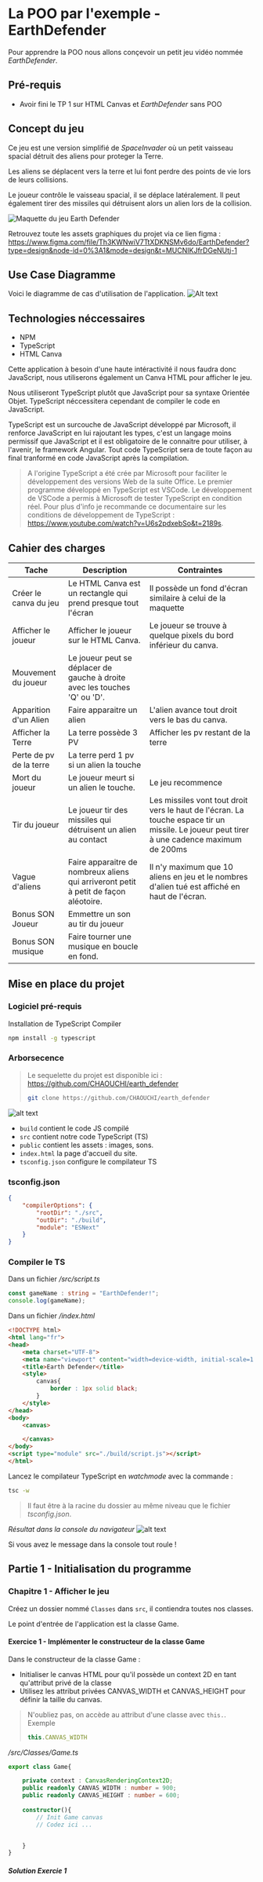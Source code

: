 # La POO par l'exemple - EarthDefender

Pour apprendre la POO nous allons conçevoir un petit jeu vidéo nommée *EarthDefender*.

## Pré-requis
- Avoir fini le TP 1 sur HTML Canvas et *EarthDefender* sans POO

## Concept du jeu
Ce jeu est une version simplifié de *SpaceInvader* où un petit vaisseau spacial détruit des aliens pour proteger la Terre.

Les aliens se déplacent vers la terre et lui font perdre des points de vie lors de leurs collisions. 

Le joueur contrôle le vaisseau spacial, il se déplace latéralement. Il peut également tirer des missiles qui détruisent alors un alien lors de la collision.

![Maquette du jeu Earth Defender](<EarthDefender maquette.png>)

Retrouvez toute les assets graphiques du projet via ce lien figma : https://www.figma.com/file/Th3KWNwiV7TtXDKNSMv6do/EarthDefender?type=design&node-id=0%3A1&mode=design&t=MUCNIKJfrDGeNUtj-1

## Use Case Diagramme
Voici le diagramme de cas d'utilisation de l'application.
![Alt text](EarthDefenderUseCase.png)


## Technologies néccessaires

- NPM
- TypeScript
- HTML Canva

Cette application à besoin d'une haute intéractivité il nous faudra donc JavaScript, nous utiliserons également un Canva HTML pour afficher le jeu.

Nous utiliseront TypeScript plutôt que JavaScript pour sa syntaxe Orientée Objet. TypeScript néccessitera cependant de compiler le code en JavaScript.

TypeScript est un surcouche de JavaScript développé par Microsoft, il renforce JavaScript en lui rajoutant les types, c'est un langage moins permissif que JavaScript et il est obligatoire de le connaitre pour utiliser, à l'avenir, le framework Angular. Tout code TypeScript sera de toute façon au final tranformé en code JavaScript après la compilation.

> A l'origine TypeScript a été crée par Microsoft pour faciliter le développement des versions Web de la suite Office. Le premier programme développé en TypeScript est VSCode. Le développement de VSCode a permis à Microsoft de tester TypeScript en condition réel. Pour plus d'info je recommande ce documentaire sur les conditions de développement de TypeScript : https://www.youtube.com/watch?v=U6s2pdxebSo&t=2189s.

## Cahier des charges
|Tache|Description|Contraintes|
|-|-|-|
| Créer le canva du jeu | Le HTML Canva est un rectangle qui prend presque tout l'écran | Il possède un fond d'écran similaire à celui de la maquette |
|Afficher le joueur| Afficher le joueur sur le HTML Canva. | Le joueur se trouve à quelque pixels du bord inférieur du canva.|
| Mouvement du joueur| Le joueur peut se déplacer de gauche à droite avec les touches 'Q' ou 'D'.|
| Apparition d'un Alien |Faire apparaitre un alien | L'alien avance tout droit vers le bas du canva.|
|Afficher la Terre | La terre possède 3 PV | Afficher les pv restant de la terre |
| Perte de pv de la terre | La terre perd 1 pv si un alien la touche |
| Mort du joueur | Le joueur meurt si un alien le touche. | Le jeu recommence |
| Tir du joueur| Le joueur tir des missiles qui détruisent un alien au contact | Les missiles vont tout droit vers le haut de l'écran. La touche espace tir un missile. Le joueur peut tirer à une cadence maximum de 200ms |
| Vague d'aliens | Faire apparaitre de nombreux aliens qui arriveront petit à petit de façon aléotoire. |  Il n'y maximum que 10 aliens en jeu et le nombres d'alien tué est affiché en haut de l'écran. |
| Bonus SON Joueur | Emmettre un son au tir du joueur |
| Bonus SON musique | Faire tourner une musique en boucle en fond. |

## Mise en place du projet

### Logiciel pré-requis
Installation de TypeScript Compiler
```bash
npm install -g typescript
```
### Arborsecence

> Le sequelette du projet est disponible ici : https://github.com/CHAOUCHI/earth_defender
>```bash
>git clone https://github.com/CHAOUCHI/earth_defender
>```

![alt text](image-1.png)
- `build` contient le code JS compilé
- `src` contient notre code TypeScript (TS)
- `public` contient les assets : images, sons.
- `index.html` la page d'accueil du site.
- `tsconfig.json` configure le compilateur TS

### tsconfig.json
```json
{
    "compilerOptions": {
        "rootDir": "./src",
        "outDir": "./build",
        "module": "ESNext"
    }
}
```
### Compiler le TS
Dans un fichier */src/script.ts*
```ts
const gameName : string = "EarthDefender!";
console.log(gameName);
```
Dans un fichier */index.html*
```html
<!DOCTYPE html>
<html lang="fr">
<head>
    <meta charset="UTF-8">
    <meta name="viewport" content="width=device-width, initial-scale=1.0">
    <title>Earth Defender</title>
    <style>
        canvas{
            border : 1px solid black;
        }
    </style>
</head>
<body>
    <canvas>

    </canvas>
</body>
<script type="module" src="./build/script.js"></script>
</html>
```

Lancez le compilateur TypeScript en *watchmode* avec la commande :
```bash
tsc -w
```
> Il faut être à la racine du dossier au même niveau que le fichier *tsconfig.json*.

*Résultat dans la console du navigateur*
![alt text](image-7.png)

Si vous avez le message dans la console tout roule !

## Partie 1 - Initialisation du programme

### Chapitre 1 - Afficher le jeu
Créez un dossier nommé `Classes` dans `src`, il contiendra toutes nos classes.

Le point d'entrée de l'application est la classe Game.

#### Exercice 1 - Implémenter le constructeur de la classe Game

Dans le constructeur de la classe Game :
- Initialiser le canvas HTML pour qu'il possède un context 2D en tant qu'attribut privé de la classe
- Utilisez les attribut privées CANVAS_WIDTH et CANVAS_HEIGHT pour définir la taille du canvas.

> N'oubliez pas, on accède au attribut d'une classe avec `this.`.
> Exemple
> ```ts
> this.CANVAS_WIDTH
>```

*/src/Classes/Game.ts*
```ts
export class Game{

    private context : CanvasRenderingContext2D;
    public readonly CANVAS_WIDTH : number = 900;
    public readonly CANVAS_HEIGHT : number = 600;
    
    constructor(){
        // Init Game canvas
        // Codez ici ...


    }
}
```

##### Solution Exercie 1
<pre>




</pre>

*/src/Classes/Game.ts*
```ts
export class Game{
    private context : CanvasRenderingContext2D;
    public readonly CANVAS_WIDTH : number = 900;
    public readonly CANVAS_HEIGHT : number = 600;
    
    constructor(){
        // Init Game canvas
        const canvas : HTMLCanvasElement = document.querySelector("canvas");
        canvas.height = this.CANVAS_HEIGHT;
        canvas.width = this.CANVAS_WIDTH;
        this.context = canvas.getContext("2d");
    }
}
```

J'importe ensuite la classe Game pour instancier une partie dans le fichier script.ts.

*src/script.ts*
```ts
import {Game} from "./Classes/Game.js";

const game = new Game();
```
> Pour éviter les soucis de type de fichier lors de l'import des scripts par le navigateur, précisez bien `Game.js` et non `Game.ts` dans l'import.
> Ce sera le nom final du script après compilation et c'est de ce nom dont le navigateur aura besoin.

La méthode `Game.start()` lancera le jeu c'est donc dans cette méthode que nous allons, pour l'instant, colorier le fond du jeu.

J'ajoute la méthode `Game.start()`.

#### Exercice 2 - Colorier le fond du canvas
Coloriez le fond du canvas dans la méthode `Game.start()`.

Utilisez le code hexa : `#141414` comme couleur.

*src/Classes/Game.ts*
```ts
export class Game{
    // Public attributs
    
    // Private attributs
    private context : CanvasRenderingContext2D;
    public readonly CANVAS_WIDTH : number = 900;
    public readonly CANVAS_HEIGHT : number = 600;
    
    constructor(){
        // Init Game canvas
        const canvas : HTMLCanvasElement = document.querySelector("canvas");
        canvas.height = this.CANVAS_HEIGHT;
        canvas.width = this.CANVAS_WIDTH;
        this.context = canvas.getContext("2d");
    }

    // Public methods

    public start() : void{
        //Codez ici ...

    }
}
```
##### Solution Exercice 2
<pre>



</pre>
*src/Classes/Game.ts*
```ts
export class Game{
    // Public attributs
    
    // Private attributs
    private context : CanvasRenderingContext2D;
    public readonly CANVAS_WIDTH : number = 900;
    public readonly CANVAS_HEIGHT : number = 600;
    
    constructor(){
        // Init Game canvas
        const canvas : HTMLCanvasElement = document.querySelector("canvas");
        canvas.height = this.CANVAS_HEIGHT;
        canvas.width = this.CANVAS_WIDTH;
        this.context = canvas.getContext("2d");
    }

    // Public methods

    public start() : void{
        // Clear context
        this.context.clearRect(0,0,this.CANVAS_WIDTH,this.CANVAS_HEIGHT);
        this.context.fillStyle = "#141414";
        this.context.fillRect(0,0,this.CANVAS_WIDTH,this.CANVAS_HEIGHT);
    }
}
```

Et je l'appel dans `script.ts` pour lancer le jeu.

*src/script.ts*
```ts
import {Game} from "./Classes/Game.js";

const game = new Game();
game.start();
```

*Résultat :  un canvas noir*
![alt text](image-8.png)

### Chapitre 2 - Créer et afficher un GameObject
Nous allons maintenant afficher notre premier GameObject à l'écran.

Nous allons avoir besoin d'image pour nos `GameObjects`.
Vous pouvez donc copier les assets graphiques qui se trouve dans le lien figma dans un dossier `/public/assets/images`.
Voici une image par défaut pour les GameObject

*DefaultGameObject.png*
![alt text](DefaultGameObject.png)

> Si vous utilisez le sequelette de l'appli vous avez d'office tout les assets inclus.

Importez l'image dans le fichier index.html

*index.html*
```html
<!DOCTYPE html>
<html lang="fr">
<head>
    <meta charset="UTF-8">
    <meta name="viewport" content="width=device-width, initial-scale=1.0">
    <title>Earth Defender</title>
    <style>
        canvas{
            border : 1px solid black;
        }
    </style>
</head>
<body>
    <img src="./public/images/DefaultGameObject.png" id="asset_default" hidden>
    <canvas>

    </canvas>
</body>
<script type="module" src="./build/script.js"></script>
</html>
```

#### Attendre le chargement des images

Le jeu doit se lancer une fois toutes les images chargées.
Il faut donc attendre le chargement de la page avec la fonction `window.onload` avant de démarrer le jeu.

*/src/script.ts*
```ts
import {Game} from "./Classes/Game.js";

window.onload = ()=>{
    const game = new Game();
    game.start();
}
```

#### Créer un GameObject

En POO tout doit être une classe. Chaque classe à sa propre résponsiabilité. Game s'occupe de l'affichage correcte du Jeu et de ses éléments. La classe GameObject quant a elle s'occupe d'un GameObject : sa position, son image, sa vie.

Dans un dossier */src/Classes/GameObjects* créez un fichier nommé *GameObject.ts*

*src/Classes/GameObjects/GameObject.ts*
```ts
export class GameObject{

    constructor(){
    }
}
```

#### La position d'un GameObject
La position d'un GameObject est défini par deux number x et y.
Créez donc un interface Position qui possède deux attributs x et y;

*/src/Classes/Position.ts*
```ts
export interface Position{
    x : number;
    y : number;
}
```

Ajoutez ensuite une position à notre GameObject.

*/src/Classes/GameObjects/GameObject.ts*
```ts
import { Position } from "../Position.js";

export class GameObject{
    
    private position : Position;
    
    constructor(){
        this.position = {
            x : 0,
            y : 0
        };
    }
}
```

En POO la chose la plus important est l'encapsulation. Les attributs d'une classe sont privés et pourront éventuellement être modifiés via des méthodes publiques *getter* et *setter*.

#### L'image d'un GameObject

> Assurez vous qu'une balise image avec pour id *asset_default* existe dans le index.html

Notre jeu contiendra de nombreux assets graphique. En POO chaque classe a sa propre responsabilité; il faut donc créer une classe `Assets` qui gère les assets graphiques.

*/src/Classes/Assets.ts*
```ts
export class Assets{
    public static getDefaultImage(){
        const image : HTMLImageElement = document.querySelector("img#asset_default");
        if(image == null){
            throw Error("No assets found");
        }
        return image;
    }
}
```
> Notez que nous provoquons une erreur si l'image n'est pas trouvée. La bonne pratique veux que l'on privilégie `throw` en cas d'erreur plutôt qu'une valeur de retour comme `null` ou `false`.

> Assets n'est qu'une facade pour récupérer des données à l'inverse de GameObject qui représente un élément du jeu. Je ne vais donc jamais directement instancier la classe Assets, ses méthodes sont donc *static*.
> Une méthode static est accéssible directement en tant qu'attribut de la classe. Pas besoin donc de l'instancier avec `new`.

Une fois la fonction *getter* ajoutée je peux m'en servir dans le constructeur de `GameObject`.

```ts
import { Assets } from "../Assets.js";
import { Position } from "../Position.js";

export class GameObject{
    
    private position : Position;
    private image : HTMLImageElement;
    
    constructor(){
        this.position = {
            x : 0,
            y : 0
        };
        this.image = Assets.getDefaultImage();
    }
}
```
#### Affichage du GameObject
Pour afficher le `GameObject` je veux ajouter une méthode `draw` à la classe `Game` qui utilise la méthode `context.drawImage()`.

J'ai besoin d'une image et de la position du GameObject pour dessiner un GameObject dans le canvas. Seulement ces données sont privées. Je vais donc créer des *getter* dans la classe GameObject.

```ts
import { Assets } from "../Assets.js";
import { Position } from "../Position.js";

export class GameObject{
    
    private position : Position;
    private image : HTMLImageElement;
    
    constructor(){
        this.position = {
            x : 0,
            y : 0
        };
        this.image = Assets.getDefaultImage();
    }

    // Getter d'image et de position
    public getImage() : HTMLImageElement{
        return this.image;
    }
    public getPosition() : Position{
        return this.position;
    }
}
```

J'ajoute ensuite la méthode `Game.draw` pour dessiner un GameObject.

Elle prend  en paramètre un GameObject et le dessine avec la méthode `context.drawImage()` :

##### Exercice 3 - Dessiner un GameObject
Completez la méthode Game.draw() en utilisant `this.context.drawImage()` pour dessiner le `GameObject` passé en paramètre de la méthode.

```ts
import { GameObject } from "./GameObjects/GameObject.js";

export class Game{
    // Public attributs
    
    // Private attributs
    private context : CanvasRenderingContext2D;
    public readonly CANVAS_WIDTH : number = 900;
    public readonly CANVAS_HEIGHT : number = 600;
    
    constructor(){
        // Init Game canvas
        const canvas : HTMLCanvasElement = document.querySelector("canvas");
        canvas.height = this.CANVAS_HEIGHT;
        canvas.width = this.CANVAS_WIDTH;
        this.context = canvas.getContext("2d");
    }

    // Public methods

    public start() : void{
        // Clear context
        this.context.clearRect(0,0,this.CANVAS_WIDTH,this.CANVAS_HEIGHT);
        this.context.fillStyle = "#141414";
        this.context.fillRect(0,0,this.CANVAS_WIDTH,this.CANVAS_HEIGHT);
    }

    //  La fonction draw qui affiche un gameObject
    private draw(gameObject : GameObject){
        // Codez ici
        // ...
    }
}
```
##### Solution Exercice 3
```ts
import { GameObject } from "./GameObjects/GameObject.js";

export class Game{
    // Public attributs
    
    // Private attributs
    private context : CanvasRenderingContext2D;
    public readonly CANVAS_WIDTH : number = 900;
    public readonly CANVAS_HEIGHT : number = 600;
    
    constructor(){
        // Init Game canvas
        const canvas : HTMLCanvasElement = document.querySelector("canvas");
        canvas.height = this.CANVAS_HEIGHT;
        canvas.width = this.CANVAS_WIDTH;
        this.context = canvas.getContext("2d");
    }

    // Public methods

    public start() : void{
        // Clear context
        this.context.clearRect(0,0,this.CANVAS_WIDTH,this.CANVAS_HEIGHT);
        this.context.fillStyle = "#141414";
        this.context.fillRect(0,0,this.CANVAS_WIDTH,this.CANVAS_HEIGHT);
    }

    //  La fonction draw qui affiche un gameObject
    private draw(gameObject : GameObject){
        this.context.drawImage(
            gameObject.getImage(),
            gameObject.getPosition().x,
            gameObject.getPosition().y,
            gameObject.getImage().width,
            gameObject.getImage().height
        );
    }
}
```

Il ne me reste plus qu'à utiliser cette méthode dans la méthode `Game.start()`.

```ts
public start() : void{
        // Clear context
        this.context.clearRect(0,0,this.CANVAS_WIDTH,this.CANVAS_HEIGHT);
        this.context.fillStyle = "#141414";
        this.context.fillRect(0,0,this.CANVAS_WIDTH,this.CANVAS_HEIGHT);

        // J'instancie un GameObject
        const gameObject = new GameObject();
        // Je le déssine
        this.draw(gameObject);
}
```

*Résultat un beau game object*
![alt text](image-9.png)

## Partie 2 - La boucle d'événement
La boucle d'événement est une fonction qui est appelée en boucle à un certain interval de temps.

Elle contiendra toute les actions qui doivent perdurer tout au long du jeu comme les déplacements, les inputs et les collisions.

Chaque tour de la boucle est une `frame` de jeu.

### Chapitre 3 - La boucle d'événement
Pour l'instant nous allons simplement afficher un `console.log()` en boucle toute les 10ms (soit 100fps).

Ajoutez la méthode privée `loop()` dans la classe Game.
```ts
private loop(){
    setInterval(()=>{
        console.log("Frame!");
    },10);
    // 1frame/10ms ---> 100frames/1000ms ---> 100frames/1s
}
```
Puis appelez la dans `Game.start()` :
```ts
import { GameObject } from "./GameObjects/GameObject.js";

export class Game{
    // Public attributs
    
    // Private attributs
    private context : CanvasRenderingContext2D;
    public readonly CANVAS_WIDTH : number = 900;
    public readonly CANVAS_HEIGHT : number = 600;
    
    constructor(){
        // Init Game canvas
        const canvas : HTMLCanvasElement = document.querySelector("canvas");
        canvas.height = this.CANVAS_HEIGHT;
        canvas.width = this.CANVAS_WIDTH;
        this.context = canvas.getContext("2d");
    }

    // Public methods
    public start() : void{
        // Clear context
        this.context.clearRect(0,0,this.CANVAS_WIDTH,this.CANVAS_HEIGHT);
        this.context.fillStyle = "#141414";
        this.context.fillRect(0,0,this.CANVAS_WIDTH,this.CANVAS_HEIGHT);

        const gameObject = new GameObject();
        this.draw(gameObject);
        
        
        // Start the game loop
        this.loop();
    
    
    }
    
    private draw(gameObject : GameObject){
        this.context.drawImage(
            gameObject.getImage(),
            gameObject.getPosition().x,
            gameObject.getPosition().y,
            gameObject.getImage().width,
            gameObject.getImage().height
        );
    }

    private loop(){
        setInterval(()=>{
            console.log("Frame!");
        },10); 
        // 1frame/10ms ---> 100frames/1000ms ---> 100frames/1s
    }
}
```

### Chapitre 4 - Afficher le joueur
Le joueur est un `GameObject`. Seulement à l'avenir nous aurons de nombreux autres `GameObject` comme des Aliens, des Laser, etc.

Il nous faut donc créer un classe `Player` qui est une spécialisation de la classe `GameObject`. Elle possèdera toutes les capacitées spécifique au `Player` sans pour autant définir celles des autres `GameObjects`.

#### L'asset image du Player
Ajoutez l'asset dans le `index.html` et ajoutez un *getter* dans la classe `Assets`.
```html
<!DOCTYPE html>
<html lang="fr">
<head>
    <meta charset="UTF-8">
    <meta name="viewport" content="width=device-width, initial-scale=1.0">
    <title>Earth Defender</title>
    <style>
        canvas{
            border : 1px solid black;
        }
    </style>
</head>
<body>
    <img src="./public/images/DefaultGameObject.png" id="asset_default" hidden>
    <img src="./public/images/Player.png" id="asset_player" hidden>
    <canvas>

    </canvas>
</body>
<script type="module" src="./build/script.js"></script>
</html>
```

##### Exercice 4 - la méthode getPlayerImage()
Ajoutez une autre méthode static à la classe `Assets` qui renvoie l'image `Player.png`.

*/src/Classes/Assets.ts*
```ts
export class Assets{
    public static getDefaultImage() : HTMLImageElement{
        const image : HTMLImageElement = document.querySelector("img#asset_default");
        if(image == null){
            throw Error("No assets found");
        }
        return image;
    }
    // Ajout du getter d'asset player
    public static getPlayerImage() : HTMLImageElement{
        // Codez ici ...



    }
}
```

##### Solution Exercice 4
<pre>





</pre>

*/src/Classes/Assets.ts*
```ts
export class Assets{
    public static getDefaultImage() : HTMLImageElement{
        const image : HTMLImageElement = document.querySelector("img#asset_default");
        if(image == null){
            throw Error("No assets found");
        }
        return image;
    }
    // Ajout du getter d'asset player
    public static getPlayerImage() : HTMLImageElement{
        const image : HTMLImageElement = document.querySelector("img#asset_player");
        if(image == null){
            throw Error("No assets found");
        }
        return image;
    }
}
```

#### Fournir le jeu au GameObject
Les `GameObjects` auront parfois besoin d'infos venant du jeu comme la taille du canvas par exemple.

Il faut donc modifier le constructeur de `GameObject` pour qu'il prennent en paramètre l'instance de `Game`.

*/src/Classes/GamesObjets/GameObject.ts*
```ts
private game : Game;
constructor(game : Game){
    this.position = {
        x : 0,
        y : 0
    };
    this.image = Assets.getDefaultImage();
    this.game = game;
}
```

Et je lui rajoute un *getter* public pour que les `GameObjects` puissent accéder au `Game`.

```ts
public getGame() : Game{
    return this.game;
}
```

Je rajoute également les *setters* de position et d'image pour que la classe fille `Player` définisse sa propre image et sa propre position.

> En effet un attribut privé est privé même de ses enfants.

Classe complète :
```ts
import { Assets } from "../Assets.js";
import { Game } from "../Game.js";
import { Position } from "../Position.js";

export class GameObject{
    
    private position : Position;
    private image : HTMLImageElement;
    private game : Game;
    constructor(game : Game){
        this.position = {
            x : 0,
            y : 0
        };
        this.image = Assets.getDefaultImage();
        this.game = game;
    }

    public getImage() : HTMLImageElement{
        return this.image;
    }
    public getPosition() : Position{
        return this.position;
    }
    public getGame() : Game{
        return this.game;
    }
    public setImage(image : HTMLImageElement){
        this.image = image;
    }
    public setPosition(position : Position){
        this.position = position;
    }
}
```

#### La classe Player hérite de GameObject
Pour créer la classe `Player` à partir de la classe `GameObject` nous allons la faire hériter de `GameObject` avec le mot clé `extends`;
```ts
import { GameObject } from "./GameObject.js";

export class Player extends GameObject{
}
```

Nous voulons que le `Player` puissent gérer indépendement son initialisation (image, position).

Pour ceci la classe `GameObject` va lui fournir une méthode auquel lui seul aura accès. Une méthode `protected`.

> Les méthodes `protected` sont des méthodes accéssibles uniquement de la classe mère et de ses enfants.

Dans la classe `GameObject` ajoutez une méthode `protected start()` :

*/src/Classes/GameObjects/GameObject.ts*
```ts
protected start(){ }
```
J'appel ensuite cette méthode dans le constructeur.
```ts
constructor(game : Game){
    this.position = {
        x : 0,
        y : 0
    };
    this.image = Assets.getDefaultImage();
    this.game = game;
    // J'appel start
    this.start();
}
```
Je laisse la méthode `start` vide car se sera à une classe fille comme `Player`, `Alien` ou `Laser` de la remplir avec n'importe quelle actions qu'elles voudra effectuer.

Dans le cas de Player, il veut définir sa propre image et sa position en bas au centre de l'écran.

Je remplis (j'implémente) donc la méthode `start` dans la Player.

##### Exercice 5 - Positioner le joueur
Grâce à la méthode GameObject.setPosition() et au constante CANVAS.WIDTH et CANVAS_HEIGHT positionez le joueur au centre bas du canvas à 10px du bord.

```ts
import { Assets } from "../Assets.js";
import { GameObject } from "./GameObject.js";

export class Player extends GameObject{
    protected start(): void {
        this.setImage(Assets.getPlayerImage());
        // Codez ici ....



    }
}
```

##### Solution Exercice 5
<pre>








</pre>

```ts
import { Assets } from "../Assets.js";
import { GameObject } from "./GameObject.js";

export class Player extends GameObject{
    protected start(): void {
        this.setImage(Assets.getPlayerImage());
        this.setPosition({
            x : this.getGame().CANVAS_WIDTH/2,
            y : this.getGame().CANVAS_HEIGHT - this.getImage().height - 10
        });
    }
}
```

#### Dessiner le joueur 
De la même façon que j'ai dessiné un `GameObject` par défaut tout à l'heure je créer un `Player` dans la méthode `Game.start()`.

#### Exercice 6 - Dessiner le joueur
Complétez le code ci-dessous pour déssiner le joueur.

Le `player` est un attribut privée de la classe `Game`.

```ts
private player : Player;
public start() : void{
        this.context.clearRect(0,0,this.CANVAS_WIDTH,this.CANVAS_HEIGHT);
        this.context.fillStyle = "#141414";
        this.context.fillRect(0,0,this.CANVAS_WIDTH,this.CANVAS_HEIGHT);

        // J'instancie le Player avec new
        // codez ici..

        // Je le dessine avec this.draw
        // codez ici..

    }
```
#### Solution Exercice 6
<pre>









</pre>
```ts
private player : Player;
public start() : void{
        this.context.clearRect(0,0,this.CANVAS_WIDTH,this.CANVAS_HEIGHT);
        this.context.fillStyle = "#141414";
        this.context.fillRect(0,0,this.CANVAS_WIDTH,this.CANVAS_HEIGHT);

        // J'instancie le GameObject
        this.player = new Player(this);
        // Je le dessine
        this.draw(player);

    }
```

### Chapitre 5 - Déplacer le joueur
Pour déplacer le joueur je dois :
- Modifier la position du joueur à chaque *frame* dans la boucle d'événement.
- Redessiner le joueur à chaque *frame* de la boucle d'évenement

#### Effectuer une action à chaque frame
Nous voulons donner au `Player` la liberté de mettre à jour sa position à chaque *frame* du jeu.

Pour ceci nous allons, comme pour `GameObject.start()`, créer une méthode `protected` nommée `GameObject.update()` qui sera appelée à chaque frame dans le `setInterval()`.

*Dans GameObject.ts*
```ts
protected update(){}
```

Il faut appeler cette méthode dans le `setInterval` de la méthode `Game.loop()`. 
La méthode `GameObject.update()` étant `protected` il nous faut ajouter un méthode publique pour y accéder depuis `Game`.
```ts
protected update(){}
public callUpdate(){
    this.update();
}
```

Nous pouvons ensuite appeler la méthode `callUpdate` à chaque frame.

```ts
    private loop(){
        setInterval(()=>{
            console.log("Frame!");
            
            this.player.callUpdate();

        },10); // 1frame/10ms ---> 100frames/1000ms ---> 100frames/1s
    }
```

La méthode `GameObject.update` permet maintenant à n'importe quel `GameObject` d'effectuer des actions à chaque frame.

C'est une partie centrale de notre jeu.

#### Exercice 7 - Déplacer le joueur

Déplaçez le joueur de *10px* par *frame* dans la méthode `GameObject.update()`.

```ts
import { Assets } from "../Assets.js";
import { GameObject } from "./GameObject.js";

export class Player extends GameObject{
    private speed : number = 10;

    protected start(): void {
        this.setImage(Assets.getPlayerImage());
        this.setPosition({
            x : this.getGame().CANVAS_WIDTH/2,
            y : this.getGame().CANVAS_HEIGHT - this.getImage().height - 10
        });
    }
    protected update(): void {
        // Codez ici ...



    }
}
```

#### Solution Exercice 7
<pre>











</pre>
```ts
import { Assets } from "../Assets.js";
import { GameObject } from "./GameObject.js";

export class Player extends GameObject{
    private speed : number = 10;

    protected start(): void {
        this.setImage(Assets.getPlayerImage());
        this.setPosition({
            x : this.getGame().CANVAS_WIDTH/2,
            y : this.getGame().CANVAS_HEIGHT - this.getImage().height - 10
        });
    }
    protected update(): void {
        this.setPosition({
            x : this.getPosition().x += this.speed,
            y : this.getPosition().y
        })
    }
}
```

La position du joueur est maintenant mise à jour à chaque *frame*.

*Mais le joueur n'est pas redessiné à chaque frame*.

Il faut donc le faire :

*/src/Classes/Games.ts*
```ts
private loop(){
    setInterval(()=>{
        console.log("Frame!");
        // J'efface la frame précedente.
        this.context.clearRect(0,0,this.CANVAS_WIDTH,this.CANVAS_HEIGHT);
        this.context.fillStyle = "#141414";
        this.context.fillRect(0,0,this.CANVAS_WIDTH,this.CANVAS_HEIGHT);
        
        //  Je redessine le joueur à chaque frame
        this.draw(this.player);

        // Je met à jour le joueur
        this.player.callUpdate();

    },10); // 1frame/10ms ---> 100frames/1000ms ---> 100frames/1s
}
```
Le joueur devrait à présent se déplacer tout seul vers la droite de l'écran.

### Chapitre 6 - Lire les inputs du clavier
#### Exercice 8 - Lire les inputs du clavier
Au même titre que la classe `Assets` s'occupe des images la classe `Input` s'occupe des entrées du clavier.

Dans la méthode `Input.listen()` réagisez au événements `keydown` et `keyup` pour définir la valeur de axisX.

- Si le joueur n'appuie sur aucune touche **axisX est égal à 0**
- Si le joueur appuie sur `d` ou `D` **axisX est égal à 1**
- Si le joueur appuie sur `q` ou `Q` **axisX est égal à -1**

*/src/Classes/Input.ts*
```ts
export class Input{
    private static axisX : Direction = 0;
    public static getAxisX(){
        return this.axisX;
    }
    public static listen(){
        // Codez ici ...


















    }
}

type Direction = 0 | 1 | -1;
```

#### Solution Exercice 8
<pre>












</pre>

*/src/Classes/Input.ts*
```ts
export class Input{
    private static axisX : Direction = 0;
    public static getAxisX(){
        return this.axisX;
    }
    public static listen(){
        // Key Down
        document.addEventListener("keydown",(event)=>{
            switch (event.key) {
                // Go right
                case "d":
                case "D":
                    Input.axisX = 1;
                    break;
                // Go left
                case "q":
                case "Q":
                    Input.axisX = -1;
                    break;
                default:
                    break;
            }
        });

        // Key Realeased
        document.addEventListener("keyup",(event)=>{
            switch (event.key) {
                // Player Stops
                case "d":
                case "D":
                case "q":
                case "Q":
                    Input.axisX = 0;
                break;
                default:
                    break;
            }
        });
    }
}

type Direction = 0 | 1 | -1;
```

Il faut maintenant écouter les *inputs*.

J'appel la méthode `Input.listen()` dans la méthode `Game.start()` pour écouter les input clavier du joueur.
```ts
 // Public methods
    public start() : void{
        // Clear context
        this.context.clearRect(0,0,this.CANVAS_WIDTH,this.CANVAS_HEIGHT);
        this.context.fillStyle = "#141414";
        this.context.fillRect(0,0,this.CANVAS_WIDTH,this.CANVAS_HEIGHT);

        this.player = new Player(this);
        this.draw(this.player);

        // Listen to input
        Input.listen();
        // Start game loop
        this.loop();
    }
```

#### Exercice 9 - Utilisez l'axisX pour déplacer le Player

La méthode `Input.getAxisX()` permet de savoir si le joueur va à gauche ou à droite via une `Direction` (0, 1 ou -1).

- 0 signifie immobile
- -1, la gauche
- 1, la droite

Je peux multiplier cette direction par la vitesse de déplacement du joueur pour le faire bouger à droite ou à gauche.
> Un canvas HTML possède deux axes X et Y avec pour origine 0,0 en haut à gauche.


***Déplacez le joueur en fonction des *inputs* du clavier grâce à la méthode `Input.getAxis()`.***

*/src/Classes/GameObjects/Player.ts*
```ts
import { Assets } from "../Assets.js";
import { Input } from "../Input.js";
import { GameObject } from "./GameObject.js";

export class Player extends GameObject{
    private speed : number = 10;

    protected start(): void {
        this.setImage(Assets.getPlayerImage());
        this.setPosition({
            x : this.getGame().CANVAS_WIDTH/2,
            y : this.getGame().CANVAS_HEIGHT - this.getImage().height - 10
        });
    }
    protected update(): void {
        // Codez ici ...



    }
}
```

#### Solution Exercice 9
<pre>












</pre>

*/src/Classes/GameObjects/Player.ts*
```ts
import { Assets } from "../Assets.js";
import { Input } from "../Input.js";
import { GameObject } from "./GameObject.js";

export class Player extends GameObject{
    private speed : number = 10;

    protected start(): void {
        this.setImage(Assets.getPlayerImage());
        this.setPosition({
            x : this.getGame().CANVAS_WIDTH/2,
            y : this.getGame().CANVAS_HEIGHT - this.getImage().height - 10
        });
    }
    protected update(): void {
        this.setPosition({
            x : this.getPosition().x += this.speed*Input.getAxisX(),
            y : this.getPosition().y
        })
    }
}
```

Le joueur devrait maintenant être capable de bouger de gauche à droite en fonction des *inputs* du clavier.

## Partie 3 - Une infinité de GameObjects !
Nous avons presque fini de mettre en place les bases de notre jeu.

### Chapitre 7 - Ajouter les aliens
Nous avons une joueur qui se déplace, il nous manque maintenant une horde d'Alien qui fonce sur lui.

Pour faire apparaitre ces aliens il va falloir :
- Coder un alien via la classe `Alien`. Elle hérite de `GameObject`.
- Faire apparaitre un `Alien` qui fonce vers le bas du canvas.
- Définir le nombre d'alien via un attribut privée de la classe `Game`.
- Créer un tableau de `GameObject` et ajouter le joueur et les aliens dedans
- Parcourir le tableau de `GameObject` à chaque frame : mettre à jour et redessiner tout les `GameObject` (player et aliens compris) : utilisez `Game.draw() et GameObject.callupdate()`

#### Coder un Alien
Pour commencez il faut coder un Alien qui descend vers le bas du canvas à chaque frame.

> N'oubliez pas d'ajouter l'asset `Alien.png` dans `index.html` et donc un nouveau getter dans la classe `Assets`.

##### Exercice 10 - Position aléatoire et mouvement de l'Alien

```ts
import { Assets } from "../Assets.js"
import { GameObject } from "./GameObject.js"

export class Alien extends GameObject{
    private speed : number = 1;

    protected start(): void {
        // Définissez l'image de l'alien
        // Codez ici ...


        // Faite le apparaitre à une position aléatoire dans le canvas
        // Codez ici ...


    }

    protected update(): void {
        // Faite avancer l'alien vers le bas du Canvas
        // Codez ici ...   
        
        
    }
}
```

##### Solution Exercice 10
<pre>












</pre>

```ts
import { Assets } from "../Assets.js"
import { GameObject } from "./GameObject.js"

export class Alien extends GameObject{
    private speed : number = 1;

    protected start(): void {
        // Définissez l'image de l'alien
        this.setImage(Assets.getAlienImage());
        // Faite le apparaitre à une position aléatoire dans le canvas
        this.setPosition({
            x : Math.random() * this.getGame().CANVAS_WIDTH,
            y : Math.random() * this.getGame().CANVAS_HEIGHT /4 - 50,
        });
    }

    protected update(): void {
        // Faite avancer l'alien vers le bas du Canvas
        this.setPosition({
            x : this.getPosition().x,
            y : this.getPosition().y +=this.speed
        })
    }
}
```

#### Faire apparaitre un alien dans le jeu
Pour faire appariatre un `GameObject` dans le jeu il faut
- L'instancier dans `Game.start()` en créant un nouvelle attribut privé.
- Le dessiner dans `Game.loop()` avec `Game.draw()` pour qu'il reste affiché à l'écran.
- Le mettre à jour dans `Game.loop()` avec `GameObject.callUpdate()` pour le faire se déplacer.

Ajoutez un attirbut privé dans la classe Game pour l'alien.
```ts
private alien : Alien;
```
Instanciez et dessinez l'Alien dans `Game.start()`
```ts
    // Public methods
    public start() : void{
        // Clear context
        this.context.clearRect(0,0,this.CANVAS_WIDTH,this.CANVAS_HEIGHT);
        this.context.fillStyle = "#141414";
        this.context.fillRect(0,0,this.CANVAS_WIDTH,this.CANVAS_HEIGHT);

        this.player = new Player(this);
        this.draw(this.player);

        // Instanciation de l'alien
        this.alien = new Alien(this);
        this.draw(this.alien);

        // Listen to input
        Input.listen();
        // Start game loop
        this.loop();
    }
```

Mettez à jour l'alien en appelant sa méthode `callUpdate()` dans `Game.loop()` et redessinez le avec la méthode `Game.draw()`.

```ts
    private loop(){
        setInterval(()=>{
            console.log("Frame!");
            // Clear context
            this.context.clearRect(0,0,this.CANVAS_WIDTH,this.CANVAS_HEIGHT);
            this.context.fillStyle = "#141414";
            this.context.fillRect(0,0,this.CANVAS_WIDTH,this.CANVAS_HEIGHT);

            this.player.callUpdate();
            this.draw(this.player);
            
            this.alien.callUpdate();
            this.draw(this.alien);

        },10); 
    }
```

La classe `Game` finale :
```ts
import { Alien } from "./GameObjects/Alien.js";
import { GameObject } from "./GameObjects/GameObject.js";
import { Player } from "./GameObjects/Player.js";
import { Input } from "./Input.js";

export class Game{
    // Public attributs
    public readonly CANVAS_WIDTH : number = 900;
    public readonly CANVAS_HEIGHT : number = 600;
    
    // Private attributs
    private context : CanvasRenderingContext2D;
    private player : Player;
    private alien : Alien;
    
    constructor(){
        // Init Game canvas
        const canvas : HTMLCanvasElement = document.querySelector("canvas");
        canvas.height = this.CANVAS_HEIGHT;
        canvas.width = this.CANVAS_WIDTH;
        this.context = canvas.getContext("2d");
    }

    public start() : void{
        // Clear context
        this.context.clearRect(0,0,this.CANVAS_WIDTH,this.CANVAS_HEIGHT);
        this.context.fillStyle = "#141414";
        this.context.fillRect(0,0,this.CANVAS_WIDTH,this.CANVAS_HEIGHT);

        this.player = new Player(this);
        this.draw(this.player);

        this.alien = new Alien(this);
        this.draw(this.alien);

        // Listen to input
        Input.listen();
        // Start game loop
        this.loop();
    }
    
    private draw(gameObject : GameObject){
        this.context.drawImage(
            gameObject.getImage(),
            gameObject.getPosition().x,
            gameObject.getPosition().y,
            gameObject.getImage().width,
            gameObject.getImage().height
        );
    }

    private loop(){
        setInterval(()=>{
            console.log("Frame!");
            // Clear context
            this.context.clearRect(0,0,this.CANVAS_WIDTH,this.CANVAS_HEIGHT);
            this.context.fillStyle = "#141414";
            this.context.fillRect(0,0,this.CANVAS_WIDTH,this.CANVAS_HEIGHT);

            this.player.callUpdate();
            this.draw(this.player);
            
            this.alien.callUpdate();
            this.draw(this.alien);

        },10); 
    }
}
```

#### Faire apparaitre plusieurs Aliens
Nous commençons à être à l'aise avec la création de `GameObject`.

Il est temps d'en faire apparaitre plusieurs.

Au lieu de créer un attribut privé pour chaque `GameObject` nous allons créer un tableau de `GameObject` dans la classe `Game`.

```ts
export class Game{
    // Public attributs
    
    // Private attributs
    private context : CanvasRenderingContext2D;
    public readonly CANVAS_WIDTH : number = 900;
    public readonly CANVAS_HEIGHT : number = 600;

    private player : Player;
    // Ajoutez un tableau vide de GameObject
    private gameObjects : GameObject[] = [];

    // ...
}
```

Pour rajouter un `GameObject` dans le tableau des `GameObjects` il suffit de faire un `gameObjects.push()`.

Nous allons créer une méthode pour ça. La méthode `Game.instanciate()`

Dans la classe `Game` ajoutez :
```ts
public instanciate(gameObject : GameObject) : void{
    this.gameObjects.push(gameObject);
}
```

Pour redessiner tout les `GameObjects` à chaque *frame* il faut parcourir le tableau dans la boucle d'événement.

Il faut également appeler la méthode `GameObject.callUpdate()` pour mettre à jour les `GameObjects`.


##### Exercice 11 - Parcourir les `GameObjects`
```ts
private loop(){
        setInterval(()=>{
            console.log("Frame!");
            // Clear context
            this.context.clearRect(0,0,this.CANVAS_WIDTH,this.CANVAS_HEIGHT);
            this.context.fillStyle = "#141414";
            this.context.fillRect(0,0,this.CANVAS_WIDTH,this.CANVAS_HEIGHT);
            
            // Pour chaque gameObjects
            // Mettez les à jour et redessiné les
            // Codez ici ..

        },10); 
    }
```

##### Solution Exercice 11
<pre>












</pre>
```ts
private loop(){
        setInterval(()=>{
            console.log("Frame!");
            // Clear context
            this.context.clearRect(0,0,this.CANVAS_WIDTH,this.CANVAS_HEIGHT);
            this.context.fillStyle = "#141414";
            this.context.fillRect(0,0,this.CANVAS_WIDTH,this.CANVAS_HEIGHT);
            
            this.gameObjects.forEach(go=>{
                go.callUpdate();
                this.draw(go);
            })

        },10); 
    }
```

Tout les `GameObject` doivent être contenu dans le tableau de `GameObjects` pour être détectés par la boucle d'événement, il nous faut donc mettre à jour le code de la fonction `Game.start()` pour rajouter notre `player` dans ce tableau.

```ts
    // Public methods
    public start() : void{
        // Clear context
        this.context.clearRect(0,0,this.CANVAS_WIDTH,this.CANVAS_HEIGHT);
        this.context.fillStyle = "#141414";
        this.context.fillRect(0,0,this.CANVAS_WIDTH,this.CANVAS_HEIGHT);

        this.player = new Player(this);
        // J'aoute le player au tableau de GameObject
        this.instanciate(this.player);

        // Listen to input
        Input.listen();
        // Start game loop
        this.loop();
    }
```


Je défini le nombre d'aliens en tant qu'attribut privé de Game.
```ts
private nbAliens : number = 10;
```
Enfin nous pouvons instancier plusieurs `Aliens` via une boucle *for*.

##### Exercice 12 - Instancier les 10 aliens 
Instacier 10 aliens dans le tableaux de gameObjects à l'aide de la méthode `Game.instantiate()`.
```ts
public start() : void{
    // Clear context
    this.context.clearRect(0,0,this.CANVAS_WIDTH,this.CANVAS_HEIGHT);
    this.context.fillStyle = "#141414";
    this.context.fillRect(0,0,this.CANVAS_WIDTH,this.CANVAS_HEIGHT);

    this.player = new Player(this);
    this.instanciate(this.player)

    // Instancier 10 aliens 
    // Codez ici ...

    // Listen to input
    Input.listen();
    // Start game loop
    this.loop();
}
```
#####  Solution Exercice 12
<pre>










</pre>
```ts
public start() : void{
    // Clear context
    this.context.clearRect(0,0,this.CANVAS_WIDTH,this.CANVAS_HEIGHT);
    this.context.fillStyle = "#141414";
    this.context.fillRect(0,0,this.CANVAS_WIDTH,this.CANVAS_HEIGHT);

    this.player = new Player(this);
    this.instanciate(this.player)

    for (let i = 0; i < this.nbAliens; i++) {
        this.instanciate(new Alien(this));
    }

    // Listen to input
    Input.listen();
    // Start game loop
    this.loop();
}
```
*Résultat une vague aléatoire d'aliens*
![alt text](image-10.png)


*Classe `Game` finale :*
```ts
import { Alien } from "./GameObjects/Alien.js";
import { GameObject } from "./GameObjects/GameObject.js";
import { Player } from "./GameObjects/Player.js";
import { Input } from "./Input.js";

export class Game{
    // Public attributs
    public readonly CANVAS_WIDTH : number = 900;
    public readonly CANVAS_HEIGHT : number = 600;
    
    // Private attributs
    private context : CanvasRenderingContext2D;
    private nbAliens : number = 10;
    private player : Player;
    private gameObjects : GameObject[] = [];
    
    constructor(){
        // Init Game canvas
        const canvas : HTMLCanvasElement = document.querySelector("canvas");
        canvas.height = this.CANVAS_HEIGHT;
        canvas.width = this.CANVAS_WIDTH;
        this.context = canvas.getContext("2d");
    }

    public start() : void{
        // Clear context
        this.context.clearRect(0,0,this.CANVAS_WIDTH,this.CANVAS_HEIGHT);
        this.context.fillStyle = "#141414";
        this.context.fillRect(0,0,this.CANVAS_WIDTH,this.CANVAS_HEIGHT);
    
        this.player = new Player(this);
        this.instanciate(this.player)
    
        for (let i = 0; i < this.nbAliens; i++) {
            this.instanciate(new Alien(this));
        }
    
        // Listen to input
        Input.listen();
        // Start game loop
        this.loop();
    }
    public instanciate(gameObject : GameObject) : void{
        this.gameObjects.push(gameObject);
    }   
    
    private draw(gameObject : GameObject){
        this.context.drawImage(
            gameObject.getImage(),
            gameObject.getPosition().x,
            gameObject.getPosition().y,
            gameObject.getImage().width,
            gameObject.getImage().height
        );
    }

    private loop(){
        setInterval(()=>{
            console.log("Frame!");
            // Clear context
            this.context.clearRect(0,0,this.CANVAS_WIDTH,this.CANVAS_HEIGHT);
            this.context.fillStyle = "#141414";
            this.context.fillRect(0,0,this.CANVAS_WIDTH,this.CANVAS_HEIGHT);
            
            this.gameObjects.forEach(go=>{
                go.callUpdate();
                this.draw(go);
            });

        },10); 
    }
}
```

### Chapitre 8 - Ajouter les étoiles
Il faut maintenant ajoutez des étoiles dans le fond pour la déco.

Pour ce faire suivez la même procédure que pour faire apparaitre plusieurs `Aliens`.

1 - Faire apparaitre des étoiles statiques en fond de façon aléatoire.
2 - Faire descendre les étoiles vers le bas et repositionées les en haut du canvas quand elle dépasses de l'écran. Ainsi nous auront l'impression qu'elles défiles sous le joueur.

##### Exercice 13 - Instancier des étoiles
Pour cette exercice vous devez êtres plus autonome. Il vous faudra créer la classe `Star` par vous-même de A à Z.

***Créez une classe `Star` qui hérite de `GameObject` et instanciez 100 étoiles dans le jeu.***

- Un `Star` à une position aléatoire dans le canvas
- Une `Star` défile lentement vers le bas du canvas
- Quand une `Star` dépasse le bord inférieur du canvas elle reviens en haut du canvas (position Y).
- La classe `Star` se trouve dans le fichier : */src/Classes/GameObjects/Star.ts*

*Prenez bien le temps de faire cet exercice il est plus dur et très important pour votre apprentissage de la POO.*

<pre>



























</pre>
##### Solution Exercice 13
*/src/Classes/GameObjects/Star.ts*
```ts
import { Assets } from "../Assets.js";
import { GameObject } from "./GameObject.js";

export class Star extends GameObject{
    protected start(): void {
        this.setImage(Assets.getStarImage());
        this.setPosition({
            x : Math.random() * this.getGame().CANVAS_WIDTH,
            y : Math.random() * this.getGame().CANVAS_HEIGHT - 10
        });
    }
    protected update(): void {
        this.setPosition({
            x : this.getPosition().x,
            y : this.getPosition().y+1
        });
        if(this.getPosition().y > this.getGame().CANVAS_HEIGHT){
            this.setPosition({
                x : this.getPosition().x,
                y : 0
            });
        }
    }
}
```

*/src/Game.ts*
```ts
import { Alien } from "./GameObjects/Alien.js";
import { GameObject } from "./GameObjects/GameObject.js";
import { Player } from "./GameObjects/Player.js";
import { Star } from "./GameObjects/Star.js";
import { Input } from "./Input.js";

export class Game{
    // Public attributs
    public readonly CANVAS_WIDTH : number = 900;
    public readonly CANVAS_HEIGHT : number = 600;
    
    // Private attributs
    private context : CanvasRenderingContext2D;
    private nbAliens : number = 10;


    private player : Player;
    private gameObjects : GameObject[] = [];
    
    constructor(){
        // Init Game canvas
        const canvas : HTMLCanvasElement = document.querySelector("canvas");
        canvas.height = this.CANVAS_HEIGHT;
        canvas.width = this.CANVAS_WIDTH;
        this.context = canvas.getContext("2d");
    }

    public start() : void{
        // Clear context
        this.context.clearRect(0,0,this.CANVAS_WIDTH,this.CANVAS_HEIGHT);
        this.context.fillStyle = "#141414";
        this.context.fillRect(0,0,this.CANVAS_WIDTH,this.CANVAS_HEIGHT);
    
        this.player = new Player(this);
        this.instanciate(this.player)
    
        for (let i = 0; i < this.nbAliens; i++) {
            this.instanciate(new Alien(this));
        }



        /**
         * Instanciation des Stars
         */
        for (let i = 0; i < 100; i++) {
            this.instanciate(new Star(this));
        }


        
        // Listen to input
        Input.listen();
        // Start game loop
        this.loop();
    }
    public instanciate(gameObject : GameObject) : void{
        this.gameObjects.push(gameObject);
    }   
    
    private draw(gameObject : GameObject){
        this.context.drawImage(
            gameObject.getImage(),
            gameObject.getPosition().x,
            gameObject.getPosition().y,
            gameObject.getImage().width,
            gameObject.getImage().height
        );
    }

    private loop(){
        setInterval(()=>{
            console.log("Frame!");
            // Clear context
            this.context.clearRect(0,0,this.CANVAS_WIDTH,this.CANVAS_HEIGHT);
            this.context.fillStyle = "#141414";
            this.context.fillRect(0,0,this.CANVAS_WIDTH,this.CANVAS_HEIGHT);
            
            this.gameObjects.forEach(go=>{
                go.callUpdate();
                this.draw(go);
            });

        },10); 
    }
}
```

## Partie 4 - Aïe, ça fait mal. Les collisions.

### Chapitre 9 - Détecter les collisions entre GameObject
Pour détecter la collision il faut savoir si un `GameObject` est en contact avec un autre.

Dans la boucle d'événement, j'ai actuellement une boucle *for* qui dessine tout les `GameObjects`.

```ts
private loop(){
        setInterval(()=>{
            // Clear context
            this.context.clearRect(0,0,this.CANVAS_WIDTH,this.CANVAS_HEIGHT);
            this.context.fillStyle = "#141414";
            this.context.fillRect(0,0,this.CANVAS_WIDTH,this.CANVAS_HEIGHT);
            
            this.gameObjects.forEach(go=>{
                go.callUpdate();
                this.draw(go);
            })
        },10); 
    }
```

Pour commencer on peut vérifier si un alien touche un joueur.
```ts
private loop(){
    setInterval(()=>{
        // Clear context
        this.context.clearRect(0,0,this.CANVAS_WIDTH,this.CANVAS_HEIGHT);
        this.context.fillStyle = "#141414";
        this.context.fillRect(0,0,this.CANVAS_WIDTH,this.CANVAS_HEIGHT);
        
        this.gameObjects.forEach(go=>{
            go.callUpdate();
            this.draw(go);
            // Je dois donc crée une méthode overlap ...
            if(go instanceof Alien  && this.player.overlap(go)){ 
                console.log("Alien touch player");
            }
        })

    },10); 
}
```

Il me faut donc une méthode publique de la classe `GameObject` qui renvoi `true` si le `GameObject` passé en paramètre touche le `GameObject` appelant.

#### Exercice 14

Implémentez la méthode `GameObject.overlap()` qui permet de vérifier si un `GameObject` en touche un autre.

```ts
import { Assets } from "../Assets.js";
import { Game } from "../Game.js";
import { Position } from "../Position.js";

export class GameObject{
    
    private position : Position;
    private image : HTMLImageElement;
    private game : Game;
    constructor(game : Game){
        this.position = {
            x : 0,
            y : 0
        };
        this.image = Assets.getDefaultImage();
        this.game = game;
        this.start();
    }
    protected start(){}
    protected update(){}
    public callUpdate(){
        this.update();
    }

    /**
     * Check is the other GameObject collide this GameObject
     */
    public overlap(other : GameObject) : boolean{
        // Codez ici ...
    }


    public getImage() : HTMLImageElement{
        return this.image;
    }
    public getPosition() : Position{
        return this.position;
    }
    public getGame() : Game{
        return this.game;
    }
    public setImage(image : HTMLImageElement){
        this.image = image;
    }
    public setPosition(position : Position){
        this.position = position;
    }
}
```

#### Solution Exercice 14
Ceci est la solution, dans un répo GITHUB privé. Quand vous avez trouvé appelez moi et je vous passerai contributeur pour pouvoir la voir. 😈
https://github.com/CHAOUCHI/EarthDefender_Exercice-14

### Chapitre 10 - Faire réagir un GameObject à la collision avec un autre GameObject
Dans le code précedent nous avons réagit à la collision entre un player et n'importe quel Alien.
Le seul soucis c'est que le code est inscrit un dur dans la boucé d'évenement. Cela signifie que si a l'avenir je veux rajouter la collision entre un Alien et la terre ou entre une Laser et un Alien je vais devoir emcombrer ma fonction Game.loop de code spécifique à chaque classe de GameObject.

La façon de réagir à une collision est la résponsabilité de la classe GameObject pas de la classe Game.

```ts
private loop(){
        setInterval(()=>{
            // Clear context
            this.context.clearRect(0,0,this.CANVAS_WIDTH,this.CANVAS_HEIGHT);
            this.context.fillStyle = "#141414";
            this.context.fillRect(0,0,this.CANVAS_WIDTH,this.CANVAS_HEIGHT);
            
            this.gameObjects.forEach(go=>{
                go.callUpdate();
                this.draw(go);
                
                this.gameObjects.forEach(other=>{
                    // Si le gameObject overlap un gameObject qui n'est pas lui même
                    if(other != go  && go.overlap(other)){
                        console.log("Deux GameObject différent se touches");
                        go.callCollide(other); // J'appel la méthode collide de mon GameObject
                    }
                })
            })
        },10); 
}
```

#### Exercice 15
1. Mettez en place une méthode `protected` `GameObject.collide` dans la classe `GameObject` puis implémentez la dans la classe `Alien` pour écrire "Miam Miam" dans la console quand il touche le joueur.

2. Affichez un message *GameOver!* via un `alert()` quand l'alien mange le joueur.

3. Implémentez une méthode public `Game.over()` qui effectue le gameover (alert puis rechargement de la page) et utilisez cette méthode lorsque l'alien mange le player à la place du `alert()` écrit en dur dans `Player.collide()`.

#### Solution Exercice 15
https://github.com/CHAOUCHI/EarthDefender_Exercice15

### Chapitre 11 - Tirer un `Laser`.

Pour tirer un laser nous allons avoir besoin de la position de joueur dans une futur classe Laser.

Ajoutez donc un getter de Player dans Game.

*class Game*
```ts
public getPlayer() : Player{
        return this.player;
}
```

Nous avons également besoin d'une méthode qui detruit un `gameObject`, c'est à dire qui le retire du tableau.

#### Exercice 16 - Detruire un gameObject

Supprimez gameObject du tableau de gameObjects à l'appel de `Game.destroy()`
*class Game*
```ts
public destroy(gameObject : GameObject) : void{
    // Codez ici ...
    // Supprimer gameObject du tableau de gameObjects
}
```
#### Exercice 17 - Tirez !
Créez un laser :
- Il apparait devant le player
- Il parcours l'écran de bas en haut tout droit
- Il détruit un Alien quand il le touche
- Il est détruit quand il sort du canvas
- Il apparait quand le joueur appeuie sur espace.

- pour finir faite en sorte que le joueur ne puissent pas tirer une infinité de laser quand il maintien espace.

